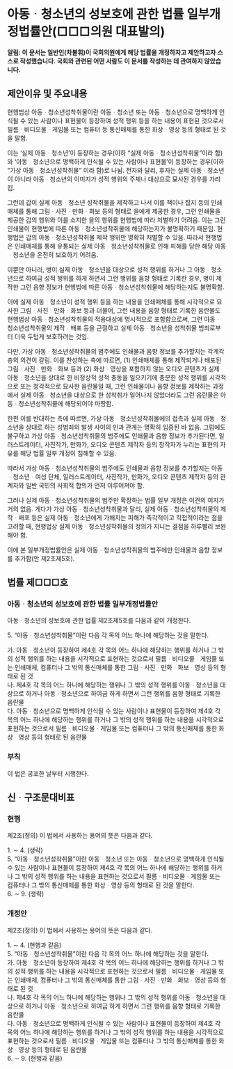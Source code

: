 # 아동ᆞ청소년의 성보호에 관한 법률 일부개정법률안(□□□의원 대표발의)

**알림: 이 문서는 일반인(차불휘)이 국회의원에게 해당 법률을 개정하자고 제안하고자 스스로 작성했습니다. 국회와 관련된 어떤 사람도 이 문서를 작성하는 데 관여하지 않았습니다.**

## 제안이유 및 주요내용

현행법상 아동ᆞ청소년성착취물이란 아동ᆞ청소년 또는 아동ᆞ청소년으로 명백하게 인식될 수 있는 사람이나 표현물이 등장하여 성적 행위 등을 하는 내용이 표현된 것으로서 필름ᆞ비디오물ᆞ게임물 또는 컴퓨터 등 통신매체를 통한 화상ᆞ영상 등의 형태로 된 것을 말함.

이는 ‘실제 아동ᆞ청소년’이 등장하는 경우(이하 “실제 아동ᆞ청소년성착취물”이라 함)와 ‘아동ᆞ청소년으로 명백하게 인식될 수 있는 사람이나 표현물’이 등장하는 경우(이하 “가상 아동ᆞ청소년성착취물”
이라 함)로 나뉨. 전자와 달리, 후자는 실제 아동ᆞ청소년이 아니라 아동ᆞ청소년의 이미지가 성적 행위의 주체나 대상으로 묘사된 경우를 가리킴.

그런데 갑이 실제 아동ᆞ청소년 성착취물을 제작하고 나서 이를 책이나 잡지 등의 인쇄매체를 통해 그림ᆞ사진ᆞ만화ᆞ화보 등의 형태로 을에게 제공한 경우, 그런 인쇄물을 제공한 갑의 행위와 이를 소지한 을의 행위를 현행법에 따라 처벌하기 어려움. 이는 그런 인쇄물이 현행법에 따른 아동ᆞ청소년성착취물에 해당하는지가 불명확하기 때문임. 현행법은 갑의 아동ᆞ청소년성착취물 제작 행위만 명확히 처벌할 수 있음. 따라서 현행법은 인쇄매체를 통해 유통되는 실제 아동ᆞ청소년성착취물로 인해 피해를 당한 해당 아동ᆞ청소년을 온전히 보호하기 어려움.

이뿐만 아니라, 병이 실제 아동ᆞ청소년을 대상으로 성적 행위를 하거나 그 아동ᆞ청소년으로 하여금 성적 행위를 하게 하면서 그런 행위를 음향 형태로 기록한 경우, 병이 제작한 그런 음향 정보가 현행법에 따른 아동ᆞ청소년성착취물에 해당하는지도 불명확함.

이에 실제 아동ᆞ청소년이 성적 행위 등을 하는 내용을 인쇄매체를 통해 시각적으로 묘사한 그림ᆞ사진ᆞ만화ᆞ화보 등과 더불어, 그런 내용을 음향 형태로 기록한 음란물도 현행법상 아동ᆞ청소년성착취물의 적용대상에 명시적으로 포함함으로써, 그런 아동ᆞ청소년성착취물의 제작ᆞ배포 등을 근절하고 실제 아동ᆞ청소년을 성착취물 범죄로부터 더욱 두텁게 보호하려는 것임.

다만, 가상 아동ᆞ청소년성착취물의 범주에도 인쇄물과 음향 정보를 추가할지는 각계각층의 의견이 갈림. 이를 찬성하는 측에 따르면, (1) 인쇄매체를 통해 제작되거나 배포된 그림ᆞ사진ᆞ만화ᆞ화보 등과 (2) 화상ᆞ영상을 포함하지 않는 오디오 콘텐츠가 실제 아동ᆞ청소년을 상대로 한 비정상적 성적 충동을 일으키기에 충분한 성적 행위를 시각적으로 또는 청각적으로 묘사한 음란물일 때, 그런 인쇄물이나 음향 정보를 제작하는 과정에서 실제 아동ᆞ청소년을 대상으로 한 성착취가 일어나지 않았더라도 그런 음란물은 아동ᆞ청소년성착취물에 해당되어야 마땅함.

한편 이를 반대하는 측에 따르면, 가상 아동ᆞ청소년성착취물에의 접촉과 실제 아동ᆞ청소년을 상대로 하는 성범죄의 발생 사이의 인과 관계는 명확히 입증된 바 없음. 그럼에도 불구하고 가상 아동ᆞ청소년성착취물의 범주에도 인쇄물과 음향 정보가 추가된다면, 일러스트레이터, 사진작가, 만화가, 오디오 콘텐츠 제작자 등의 창작자가 누리는 표현의 자유를 해당 법률 일부 개정이 침해할 수 있음.

따라서 가상 아동ᆞ청소년성착취물의 범주에도 인쇄물과 음향 정보를 추가할지는 아동ᆞ청소년ᆞ여성 단체, 일러스트레이터, 사진작가, 만화가, 오디오 콘텐츠 제작자 등의 관계자와 일반 국민의 사회적 합의가 먼저 이루어져야 함.

그러나 실제 아동ᆞ청소년성착취물의 범주만 확장하는 법률 일부 개정은 이견의 여지가 거의 없음. 게다가 가상 아동ᆞ청소년성착취물과 달리, 실제 아동ᆞ청소년성착취물의 제작ᆞ배포 등은 실제 아동ᆞ청소년에게 가해지는 피해가 즉각적이고 직접적이라는 점을 고려할 때, 현행법상 실제 아동ᆞ청소년성착취물의 정의가 지니는 결점을 하루빨리 보완해야 함.

이에 본 일부개정법률안은 실제 아동ᆞ청소년성착취물의 범주에만 인쇄물과 음향 정보를 추가함(안 제2조제5호).

## 법률 제□□□호

### 아동ᆞ청소년의 성보호에 관한 법률 일부개정법률안

아동ᆞ청소년의 성보호에 관한 법률 제2조제5호를 다음과 같이 개정한다.

5\. “아동ᆞ청소년성착취물”이란 다음 각 목의 어느 하나에 해당하는 것을 말한다.

가. 아동ᆞ청소년이 등장하여 제4호 각 목의 어느 하나에 해당하는 행위를 하거나 그 밖의 성적 행위를 하는 내용을 시각적으로 표현하는 것으로서 필름ᆞ비디오물ᆞ게임물 또는 인쇄매체, 컴퓨터나 그 밖의 통신매체를 통한 그림ᆞ사진ᆞ만화ᆞ화보ᆞ영상 등의 형태로 된 것 \
나. 제4호 각 목의 어느 하나에 해당하는 행위나 그 밖의 성적 행위를 아동ᆞ청소년을 대상으로 하거나 아동ᆞ청소년으로 하여금 하게 하면서 그런 행위를 음향 형태로 기록한 음란물 \
다. 아동ᆞ청소년으로 명백하게 인식될 수 있는 사람이나 표현물이 등장하여 제4호 각 목의 어느 하나에 해당하는 행위를 하거나 그 밖의 성적 행위를 하는 내용을 시각적으로 표현하는 것으로서 필름ᆞ비디오물ᆞ게임물 또는 컴퓨터나 그 밖의 통신매체를 통한 화상ᆞ영상 등의 형태로 된 음란물

### 부칙

이 법은 공포한 날부터 시행한다.

## 신ᆞ구조문대비표

### 현행

제2조(정의) 이 법에서 사용하는 용어의 뜻은 다음과 같다.

1\. ∼ 4. (생략) \
5\. “아동ᆞ청소년성착취물”이란 아동ᆞ청소년 또는 아동ᆞ청소년으로 명백하게 인식될 수 있는 사람이나 표현물이 등장하여 제4호 각 목의 어느 하나에 해당하는 행위를 하거나 그 밖의 성적 행위를 하는 내용을 표현하는 것으로서 필름ᆞ비디오물ᆞ게임물 또는 컴퓨터나 그 밖의 통신매체를 통한 화상ᆞ영상 등의 형태로 된 것을 말한다. \
6\. ∼ 9. (생략)

### 개정안

제2조(정의) 이 법에서 사용하는 용어의 뜻은 다음과 같다.

1\. ∼ 4. (현행과 같음) \
5\. “아동ᆞ청소년성착취물”이란 다음 각 목의 어느 하나에 해당하는 것을 말한다. \
가. 아동ᆞ청소년이 등장하여 제4호 각 목의 어느 하나에 해당하는 행위를 하거나 그 밖의 성적 행위를 하는 내용을 시각적으로 표현하는 것으로서 필름ᆞ비디오물ᆞ게임물 또는 인쇄매체, 컴퓨터나 그 밖의 통신매체를 통한 그림ᆞ사진ᆞ만화ᆞ화보ᆞ영상 등의 형태로 된 것 \
나. 제4호 각 목의 어느 하나에 해당하는 행위나 그 밖의 성적 행위를 아동ᆞ청소년을 대상으로 하거나 아동ᆞ청소년으로 하여금 하게 하면서 그런 행위를 음향 형태로 기록한 음란물 \
다. 아동ᆞ청소년으로 명백하게 인식될 수 있는 사람이나 표현물이 등장하여 제4호 각 목의 어느 하나에 해당하는 행위를 하거나 그 밖의 성적 행위를 하는 내용을 시각적으로 표현하는 것으로서 필름ᆞ비디오물ᆞ게임물 또는 컴퓨터나 그 밖의 통신매체를 통한 화상ᆞ영상 등의 형태로 된 음란물 \
6\. ∼ 9. (현행과 같음)
